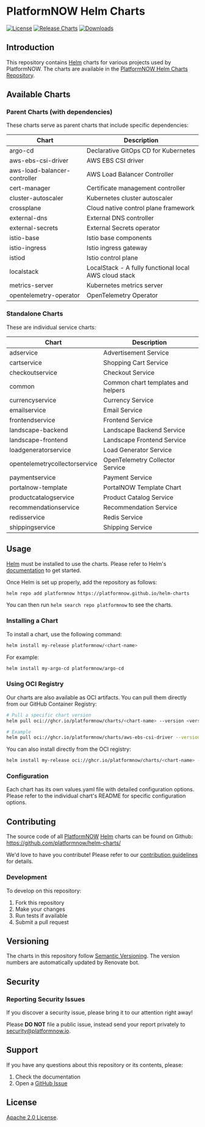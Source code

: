 # PlatformNOW Helm Charts

[![License](https://img.shields.io/badge/License-Apache%202.0-blue.svg)](https://github.com/platformnow/helm-charts/blob/main/LICENSE)
[![Release Charts](https://github.com/platformnow/helm-charts/actions/workflows/release.yaml/badge.svg)](https://github.com/platformnow/helm-charts/actions/workflows/release.yaml)
[![Downloads](https://img.shields.io/github/downloads/platformnow/helm-charts/total.svg)](https://github.com/platformnow/helm-charts/releases)

## Introduction

This repository contains [Helm](https://helm.sh) charts for various projects used by PlatformNOW. The charts are available in the [PlatformNOW Helm Charts Repository](https://platformnow.github.io/helm-charts).

## Available Charts

### Parent Charts (with dependencies)

These charts serve as parent charts that include specific dependencies:

| Chart | Description |
|-------|-------------|
| argo-cd | Declarative GitOps CD for Kubernetes |
| aws-ebs-csi-driver | AWS EBS CSI driver |
| aws-load-balancer-controller | AWS Load Balancer Controller |
| cert-manager | Certificate management controller |
| cluster-autoscaler | Kubernetes cluster autoscaler |
| crossplane | Cloud native control plane framework |
| external-dns | External DNS controller |
| external-secrets | External Secrets operator |
| istio-base | Istio base components |
| istio-ingress | Istio ingress gateway |
| istiod | Istio control plane |
| localstack | LocalStack - A fully functional local AWS cloud stack |
| metrics-server | Kubernetes metrics server |
| opentelemetry-operator | OpenTelemetry Operator |

### Standalone Charts

These are individual service charts:

| Chart | Description |
|-------|-------------|
| adservice | Advertisement Service |
| cartservice | Shopping Cart Service |
| checkoutservice | Checkout Service |
| common | Common chart templates and helpers |
| currencyservice | Currency Service |
| emailservice | Email Service |
| frontendservice | Frontend Service |
| landscape-backend | Landscape Backend Service |
| landscape-frontend | Landscape Frontend Service |
| loadgeneratorservice | Load Generator Service |
| opentelemetrycollectorservice | OpenTelemetry Collector Service |
| paymentservice | Payment Service |
| portalnow-template | PortalNOW Template Chart |
| productcatalogservice | Product Catalog Service |
| recommendationservice | Recommendation Service |
| redisservice | Redis Service |
| shippingservice | Shipping Service |

## Usage

[Helm](https://helm.sh) must be installed to use the charts.
Please refer to Helm's [documentation](https://helm.sh/docs/) to get started.

Once Helm is set up properly, add the repository as follows:

```bash
helm repo add platformnow https://platformnow.github.io/helm-charts
```

You can then run `helm search repo platformnow` to see the charts.

### Installing a Chart

To install a chart, use the following command:

```bash
helm install my-release platformnow/<chart-name>
```

For example:

```bash
helm install my-argo-cd platformnow/argo-cd
```

### Using OCI Registry

Our charts are also available as OCI artifacts. You can pull them directly from our GitHub Container Registry:

```bash
# Pull a specific chart version
helm pull oci://ghcr.io/platformnow/charts/<chart-name> --version <version>

# Example
helm pull oci://ghcr.io/platformnow/charts/aws-ebs-csi-driver --version 2.41.0-0
```

You can also install directly from the OCI registry:

```bash
helm install my-release oci://ghcr.io/platformnow/charts/<chart-name> --version <version>
```

### Configuration

Each chart has its own values.yaml file with detailed configuration options. Please refer to the individual chart's README for specific configuration options.

## Contributing

The source code of all [PlatformNOW](https://platformnow.io) [Helm](https://helm.sh) charts can be found on Github: <https://github.com/platformnow/helm-charts/>

<!-- Keep full URL links to repo files because this README syncs from main to gh-pages.  -->
We'd love to have you contribute! Please refer to our [contribution guidelines](https://github.com/platformnow/helm-charts/blob/masyer/CONTRIBUTING.md) for details.

### Development

To develop on this repository:

1. Fork this repository
2. Make your changes
3. Run tests if available
4. Submit a pull request

## Versioning

The charts in this repository follow [Semantic Versioning](https://semver.org/). The version numbers are automatically updated by Renovate bot.

## Security

### Reporting Security Issues

If you discover a security issue, please bring it to our attention right away!

Please **DO NOT** file a public issue, instead send your report privately to [security@platformnow.io](security@platformnow.io).

## Support

If you have any questions about this repository or its contents, please:

1. Check the documentation
2. Open a [GitHub Issue](https://github.com/platformnow/helm-charts/issues)

## License

<!-- Keep full URL links to repo files because this README syncs from main to gh-pages.  -->
[Apache 2.0 License](https://github.com/platformnow/helm-charts/blob/main/LICENSE).
